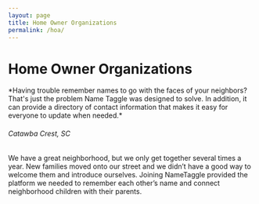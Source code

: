 ```yaml
---
layout: page
title: Home Owner Organizations
permalink: /hoa/
---
```


<h1 class="perm-marker">Home Owner Organizations</h1>
*Having trouble remember names to go with the faces of your neighbors? That's just the problem Name Taggle was designed to solve. In addition, it can provide a directory of contact information that makes it easy for everyone to update when needed.*

###### Catawba Crest, SC
We have a great neighborhood, but we only get together several times a year. New families moved onto our street and we didn’t have a good way to welcome them and introduce ourselves. Joining NameTaggle provided the platform we needed to remember each other’s name and connect neighborhood children with their parents.
